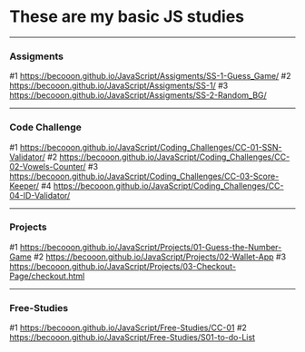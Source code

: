 # These are my basic JS studies
------------------------------------------------------------
### Assigments ###
#1  https://becooon.github.io/JavaScript/Assigments/SS-1-Guess_Game/
#2  https://becooon.github.io/JavaScript/Assigments/SS-1/
#3  https://becooon.github.io/JavaScript/Assigments/SS-2-Random_BG/

------------------------------------------------------------
### Code Challenge ###
#1 https://becooon.github.io/JavaScript/Coding_Challenges/CC-01-SSN-Validator/
#2 https://becooon.github.io/JavaScript/Coding_Challenges/CC-02-Vowels-Counter/
#3 https://becooon.github.io/JavaScript/Coding_Challenges/CC-03-Score-Keeper/
#4 https://becooon.github.io/JavaScript/Coding_Challenges/CC-04-ID-Validator/


------------------------------------------------------------
### Projects ###
#1 https://becooon.github.io/JavaScript/Projects/01-Guess-the-Number-Game
#2 https://becooon.github.io/JavaScript/Projects/02-Wallet-App
#3 https://becooon.github.io/JavaScript/Projects/03-Checkout-Page/checkout.html


------------------------------------------------------------
### Free-Studies ###
#1 https://becooon.github.io/JavaScript/Free-Studies/CC-01
#2 https://becooon.github.io/JavaScript/Free-Studies/S01-to-do-List

